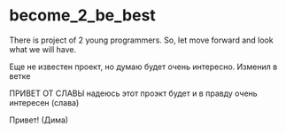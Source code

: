 ﻿# become_2_be_best
There is project of 2 young programmers. So, let move forward and look what we will have.

Еще не известен проект, но думаю будет очень интересно.
Изменил в ветке

ПРИВЕТ ОТ СЛАВЫ
надеюсь этот проэкт будет и в правду очень интересен (слава)

Привет! (Дима)